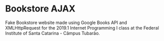 # Bookstore AJAX
Fake Bookstore website made using Google Books API and XMLHttpRequest for the 2019.1 Internet Programming I class at the Federal Institute of Santa Catarina - Câmpus Tubarão. 
